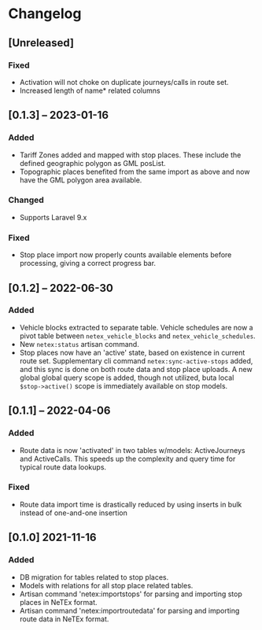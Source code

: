 # Changelog

## [Unreleased]

### Fixed
- Activation will not choke on duplicate journeys/calls in route set.
- Increased length of name* related columns

## [0.1.3] – 2023-01-16

### Added
- Tariff Zones added and mapped with stop places. These include the
  defined geographic polygon as GML posList.
- Topographic places benefited from the same import as above and now
  have the GML polygon area available.

### Changed
- Supports Laravel 9.x

### Fixed
- Stop place import now properly counts available elements before
  processing, giving a correct progress bar.

## [0.1.2] – 2022-06-30

### Added
- Vehicle blocks extracted to separate table. Vehicle schedules are
  now a pivot table between `netex_vehicle_blocks` and
  `netex_vehicle_schedules`.
- New `netex:status` artisan command.
- Stop places now have an 'active' state, based on existence in
  current route set.  Supplementary cli command
  `netex:sync-active-stops` added, and this sync is done on both route
  data and stop place uploads.  A new global global query scope is
  added, though not utilized, buta local `$stop->active()` scope is
  immediately available on stop models.

## [0.1.1] – 2022-04-06

### Added
- Route data is now 'activated' in two tables w/models: ActiveJourneys
  and ActiveCalls. This speeds up the complexity and query time for
  typical route data lookups.

### Fixed
- Route data import time is drastically reduced by using inserts in
  bulk instead of one-and-one insertion

## [0.1.0] 2021-11-16

### Added
- DB migration for tables related to stop places.
- Models with relations for all stop place related tables.
- Artisan command 'netex:importstops' for parsing and importing stop
  places in NeTEx format.
- Artisan command 'netex:importroutedata' for parsing and importing
  route data in NeTEx format.

